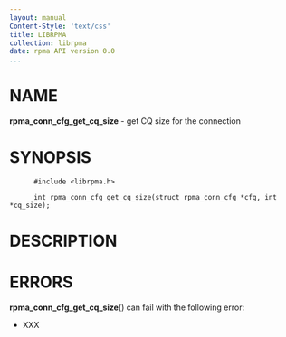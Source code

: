 ```yaml
---
layout: manual
Content-Style: 'text/css'
title: LIBRPMA
collection: librpma
date: rpma API version 0.0
...
```


[comment]: <> (SPDX-License-Identifier: BSD-3-Clause)
[comment]: <> (Copyright 2020, Intel Corporation)

NAME
====

**rpma\_conn\_cfg\_get\_cq\_size** - get CQ size for the connection

SYNOPSIS
========

          #include <librpma.h>

          int rpma_conn_cfg_get_cq_size(struct rpma_conn_cfg *cfg, int *cq_size);

DESCRIPTION
===========

ERRORS
======

**rpma\_conn\_cfg\_get\_cq\_size**() can fail with the following error:

-   XXX
